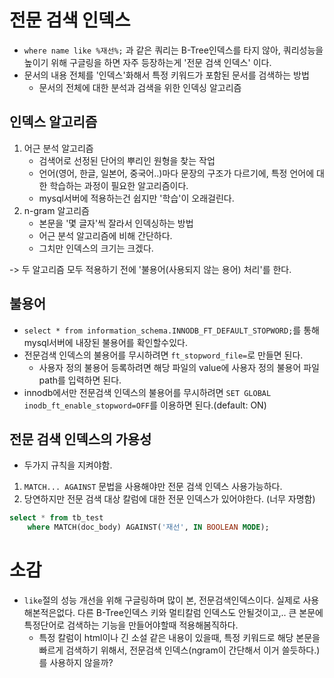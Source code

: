 # 전문 검색 인덱스
- `where name like %재선%;` 과 같은 쿼리는 B-Tree인덱스를 타지 않아, 쿼리성능을 높이기 위해 구글링을 하면 자주 등장하는게 '전문 검색 인덱스' 이다.
- 문서의 내용 전체를 '인덱스'화해서 특정 키워드가 포함된 문서를 검색하는 방법
  - 문서의 전체에 대한 분석과 검색을 위한 인덱싱 알고리즘

## 인덱스 알고리즘
1. 어근 분석 알고리즘
   - 검색어로 선정된 단어의 뿌리인 원형을 찾는 작업
   - 언어(영어, 한글, 일본어, 중국어..)마다 문장의 구조가 다르기에, 특정 언어에 대한 학습하는 과정이 필요한 알고리즘이다.
   - mysql서버에 적용하는건 쉽지만 '학습'이 오래걸린다.
2. n-gram 알고리즘
   - 본문을 '몇 글자'씩 잘라서 인덱싱하는 방법
   - 어근 분석 알고리즘에 비해 간단하다.
   - 그치만 인덱스의 크기는 크겠다.

-> 두 알고리즘 모두 적용하기 전에 '불용어(사용되지 않는 용어) 처리'를 한다.

## 불용어
- `select * from information_schema.INNODB_FT_DEFAULT_STOPWORD;`를 통해 mysql서버에 내장된 불용어를 확인할수있다.
- 전문검색 인덱스의 불용어를 무시하려면 `ft_stopword_file=`로 만들면 된다.
  - 사용자 정의 불용어 등록하려면 해당 파일의 value에 사용자 정의 불용어 파일 path를 입력하면 된다.
- innodb에서만 전문검색 인덱스의 불용어를 무시하려면 `SET GLOBAL inodb_ft_enable_stopword=OFF`를 이용하면 된다.(default: ON)

## 전문 검색 인덱스의 가용성
- 두가지 규칙을 지켜야함.
1. `MATCH... AGAINST` 문법을 사용해야만 전문 검색 인덱스 사용가능하다.
2. 당연하지만 전문 검색 대상 칼럼에 대한 전문 인덱스가 있어야한다. (너무 자명함)

```sql
select * from tb_test
    where MATCH(doc_body) AGAINST('재선', IN BOOLEAN MODE);
```

# 소감
- `like`절의 성능 개선을 위해 구글링하며 많이 본, 전문검색인덱스이다. 실제로 사용해본적은없다. 다른 B-Tree인덱스 키와 멀티칼럼 인덱스도 안될것이고,.. 큰 본문에 특정단어로 검색하는 기능을 만들어야할때 적용해봄직하다.
    - 특정 칼럼이 html이나 긴 소설 같은 내용이 있을때, 특정 키워드로 해당 본문을 빠르게 검색하기 위해서, 전문검색 인덱스(ngram이 간단해서 이거 쓸듯하다.)를 사용하지 않을까?